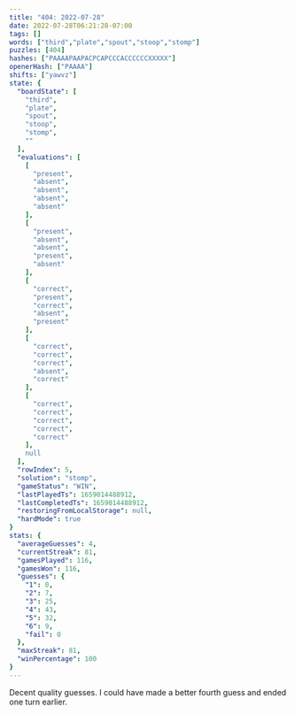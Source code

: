 ```yaml
---
title: "404: 2022-07-28"
date: 2022-07-28T06:21:28-07:00
tags: []
words: ["third","plate","spout","stoop","stomp"]
puzzles: [404]
hashes: ["PAAAAPAAPACPCAPCCCACCCCCCXXXXX"]
openerHash: ["PAAAA"]
shifts: ["yawvz"]
state: {
  "boardState": [
    "third",
    "plate",
    "spout",
    "stoop",
    "stomp",
    ""
  ],
  "evaluations": [
    [
      "present",
      "absent",
      "absent",
      "absent",
      "absent"
    ],
    [
      "present",
      "absent",
      "absent",
      "present",
      "absent"
    ],
    [
      "correct",
      "present",
      "correct",
      "absent",
      "present"
    ],
    [
      "correct",
      "correct",
      "correct",
      "absent",
      "correct"
    ],
    [
      "correct",
      "correct",
      "correct",
      "correct",
      "correct"
    ],
    null
  ],
  "rowIndex": 5,
  "solution": "stomp",
  "gameStatus": "WIN",
  "lastPlayedTs": 1659014488912,
  "lastCompletedTs": 1659014488912,
  "restoringFromLocalStorage": null,
  "hardMode": true
}
stats: {
  "averageGuesses": 4,
  "currentStreak": 81,
  "gamesPlayed": 116,
  "gamesWon": 116,
  "guesses": {
    "1": 0,
    "2": 7,
    "3": 25,
    "4": 43,
    "5": 32,
    "6": 9,
    "fail": 0
  },
  "maxStreak": 81,
  "winPercentage": 100
}
---
```


<!-- more -->
Decent quality guesses. I could have made a better fourth guess and ended one turn earlier.  
